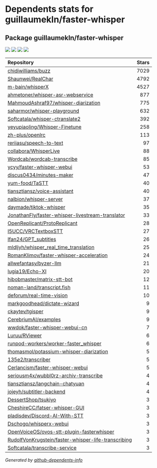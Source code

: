 # Dependents stats for guillaumekln/faster-whisper

## Package guillaumekln/faster-whisper

[![](https://img.shields.io/static/v1?label=Used%20by&message=222&color=informational&logo=slickpic)](https://github.com/guillaumekln/faster-whisper/network/dependents)
[![](https://img.shields.io/static/v1?label=Used%20by%20(public)&message=48&color=informational&logo=slickpic)](https://github.com/guillaumekln/faster-whisper/network/dependents)
[![](https://img.shields.io/static/v1?label=Used%20by%20(private)&message=174&color=informational&logo=slickpic)](https://github.com/guillaumekln/faster-whisper/network/dependents)
[![](https://img.shields.io/static/v1?label=Used%20by%20(stars)&message=419&color=informational&logo=slickpic)](https://github.com/guillaumekln/faster-whisper/network/dependents)

| Repository | Stars  |
| :--------  | -----: |
|[chidiwilliams/buzz](https://github.com/chidiwilliams/buzz) | 7029 |
|[Shaunwei/RealChar](https://github.com/Shaunwei/RealChar) | 4792 |
|[m-bain/whisperX](https://github.com/m-bain/whisperX) | 4527 |
|[ahmetoner/whisper-asr-webservice](https://github.com/ahmetoner/whisper-asr-webservice) | 877 |
|[MahmoudAshraf97/whisper-diarization](https://github.com/MahmoudAshraf97/whisper-diarization) | 775 |
|[saharmor/whisper-playground](https://github.com/saharmor/whisper-playground) | 632 |
|[Softcatala/whisper-ctranslate2](https://github.com/Softcatala/whisper-ctranslate2) | 392 |
|[yeyupiaoling/Whisper-Finetune](https://github.com/yeyupiaoling/Whisper-Finetune) | 258 |
|[zh-plus/openlrc](https://github.com/zh-plus/openlrc) | 113 |
|[reriiasu/speech-to-text](https://github.com/reriiasu/speech-to-text) | 97 |
|[collabora/WhisperLive](https://github.com/collabora/WhisperLive) | 88 |
|[Wordcab/wordcab-transcribe](https://github.com/Wordcab/wordcab-transcribe) | 85 |
|[ycyy/faster-whisper-webui](https://github.com/ycyy/faster-whisper-webui) | 53 |
|[discus0434/minutes-maker](https://github.com/discus0434/minutes-maker) | 47 |
|[yum-food/TaSTT](https://github.com/yum-food/TaSTT) | 40 |
|[tiansztiansz/voice-assistant](https://github.com/tiansztiansz/voice-assistant) | 40 |
|[nalbion/whisper-server](https://github.com/nalbion/whisper-server) | 37 |
|[daymade/tiktok-whisper](https://github.com/daymade/tiktok-whisper) | 35 |
|[JonathanFly/faster-whisper-livestream-translator](https://github.com/JonathanFly/faster-whisper-livestream-translator) | 33 |
|[OpenReplicant/ProtoReplicant](https://github.com/OpenReplicant/ProtoReplicant) | 28 |
|[I5UCC/VRCTextboxSTT](https://github.com/I5UCC/VRCTextboxSTT) | 27 |
|[Ifan24/GPT_subtitles](https://github.com/Ifan24/GPT_subtitles) | 26 |
|[mldljyh/whisper_real_time_translation](https://github.com/mldljyh/whisper_real_time_translation) | 25 |
|[RomanKlimov/faster-whisper-acceleration](https://github.com/RomanKlimov/faster-whisper-acceleration) | 24 |
|[allwefantasy/byzer-llm](https://github.com/allwefantasy/byzer-llm) | 21 |
|[lugia19/Echo-XI](https://github.com/lugia19/Echo-XI) | 20 |
|[hibobmaster/matrix-stt-bot](https://github.com/hibobmaster/matrix-stt-bot) | 12 |
|[noman-land/transcript.fish](https://github.com/noman-land/transcript.fish) | 11 |
|[deforum/real-time-vision](https://github.com/deforum/real-time-vision) | 10 |
|[markgoodhead/dictate-wizard](https://github.com/markgoodhead/dictate-wizard) | 9 |
|[ckaytev/tgisper](https://github.com/ckaytev/tgisper) | 9 |
|[CerebriumAI/examples](https://github.com/CerebriumAI/examples) | 9 |
|[wwdok/faster-whisper-webui-cn](https://github.com/wwdok/faster-whisper-webui-cn) | 7 |
|[Luruu/RViewer](https://github.com/Luruu/RViewer) | 6 |
|[runpod-workers/worker-faster_whisper](https://github.com/runpod-workers/worker-faster_whisper) | 6 |
|[thomasmol/potassium-whisper-diarization](https://github.com/thomasmol/potassium-whisper-diarization) | 5 |
|[135e2/transcriber](https://github.com/135e2/transcriber) | 5 |
|[Cerlancism/faster-whisper-webui](https://github.com/Cerlancism/faster-whisper-webui) | 5 |
|[seriousm4x/wubbl0rz-archiv-transcribe](https://github.com/seriousm4x/wubbl0rz-archiv-transcribe) | 4 |
|[tiansztiansz/langchain-chatyuan](https://github.com/tiansztiansz/langchain-chatyuan) | 4 |
|[jojeyh/subtitler-backend](https://github.com/jojeyh/subtitler-backend) | 4 |
|[DessertShop/tsukiyo](https://github.com/DessertShop/tsukiyo) | 3 |
|[CheshireCC/fatser-whisper-GUI](https://github.com/CheshireCC/fatser-whisper-GUI) | 3 |
|[pladisdev/Discord-AI-With-STT](https://github.com/pladisdev/Discord-AI-With-STT) | 3 |
|[Dschogo/whisperx-webui](https://github.com/Dschogo/whisperx-webui) | 3 |
|[OpenVoiceOS/ovos-stt-plugin-fasterwhisper](https://github.com/OpenVoiceOS/ovos-stt-plugin-fasterwhisper) | 3 |
|[RudolfVonKrugstein/faster-whisper-life-transcribing](https://github.com/RudolfVonKrugstein/faster-whisper-life-transcribing) | 3 |
|[Softcatala/transcribe-service](https://github.com/Softcatala/transcribe-service) | 3 |

_Generated by [github-dependents-info](https://github.com/nvuillam/github-dependents-info)_